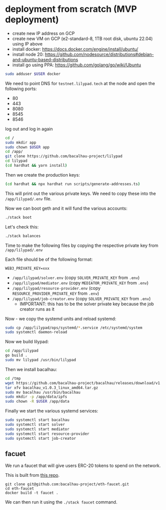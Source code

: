 # deployment from scratch (MVP deployment)

* create new IP address on GCP
* create new VM on GCP (e2-standard-8, 1TB root disk, ubuntu 22.04) using IP above
* install docker: https://docs.docker.com/engine/install/ubuntu/
* install node 20: https://github.com/nodesource/distributions#debian-and-ubuntu-based-distributions
* install go using PPA: https://github.com/golang/go/wiki/Ubuntu

```bash
sudo adduser $USER docker
```

We need to point DNS for `testnet.lilypad.tech` at the node and open the following ports:

 * 80
 * 443
 * 8080
 * 8545
 * 8546
 
log out and log in again

```bash
cd /
sudo mkdir app
sudo chown $USER app
cd /app/
git clone https://github.com/bacalhau-project/lilypad
cd lilypad
(cd hardhat && yarn install)
```

Then we create the production keys:

```bash
(cd hardhat && npx hardhat run scripts/generate-addresses.ts)
```

This will print out the various private keys. We need to copy these into the `/app/lilypad/.env` file.

Now we can boot geth and it will fund the various accounts:

```bash
./stack boot
```

Let's check this:

```bash
./stack balances
```

Time to make the following files by copying the respective private key from `/app/lilypad/.env`

Each file should be of the following format:

```
WEB3_PRIVATE_KEY=xxx
```

 * `/app/lilypad/solver.env` (copy `SOLVER_PRIVATE_KEY` from `.env`)
 * `/app/lilypad/mediator.env` (copy `MEDIATOR_PRIVATE_KEY` from `.env`)
 * `/app/lilypad/resource-provider.env` (copy `RESOURCE_PROVIDER_PRIVATE_KEY` from `.env`)
 * `/app/lilypad/job-creator.env` (copy `SOLVER_PRIVATE_KEY` from `.env`)
    * IMPORTANT: this has to be the solver private key because the job creator runs as it

Now - we copy the systemd units and reload systemd:

```bash
sudo cp /app/lilypad/ops/systemd/*.service /etc/systemd/system
sudo systemctl daemon-reload
```

Now we build lilypad:

```bash
cd /app/lilypad
go build .
sudo mv lilypad /usr/bin/lilypad
```

Then we install bacalhau:

```bash
cd /tmp
wget https://github.com/bacalhau-project/bacalhau/releases/download/v1.0.3/bacalhau_v1.0.3_linux_amd64.tar.gz
tar xfv bacalhau_v1.0.3_linux_amd64.tar.gz
sudo mv bacalhau /usr/bin/bacalhau
sudo mkdir -p /app/data/ipfs
sudo chown -R $USER /app/data
```

Finally we start the various systemd services:

```bash
sudo systemctl start bacalhau
sudo systemctl start solver
sudo systemctl start mediator
sudo systemctl start resource-provider
sudo systemctl start job-creator
```

## facuet

We run a faucet that will give users ERC-20 tokens to spend on the network.

This is built from [this repo](https://github.com/bacalhau-project/eth-faucet).

```
git clone git@github.com:bacalhau-project/eth-faucet.git
cd eth-faucet
docker build -t faucet .
```

We can then run it using the `./stack faucet` command.

